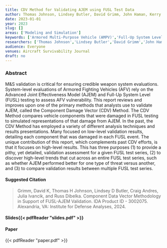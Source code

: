 ```yaml
---
title: CDV Method for Validating AJEM using FUSL Test Data
author: Thomas Johnson, Lindsey Butler, David Grimm, John Haman, Kerry Walzl
date: 2023-01-01
year: 2023
slug: []
areas: ['Modeling and Simulation']
keywords: ['Armored Multi-Purpose Vehicle (AMPV)','Full-Up System Level (FUSL)','Ground Combat Vehicle (GCV)','Modeling and Simulation (M&S) Validation','Statistical Analysis','Verification','Validation','and Accreditation (VV&A)','vulnerability assessment']
researchers: ['Thomas Johnson','Lindsey Butler','David Grimm','John Haman','Kerry Walzl']
audience: Everyone
venues: Aircraft Survivability Journal
draft: no
---
```




### Abstract
M&S validation is critical for ensuring credible weapon system evaluations. System-level evaluations of Armored Fighting Vehicles (AFV) rely on the Advanced Joint Effectiveness Model (AJEM) and Full-Up System Level (FUSL) testing to assess AFV vulnerability. This report reviews and improves upon one of the primary methods that analysts use to validate AJEM, called the Component Damage Vector (CDV) Method. The CDV Method compares vehicle components that were damaged in FUSL testing to simulated representations of that damage from AJEM. In the past, the CDV Method has employed a variety of different analysis techniques and results presentations. Many focused on low-level validation results, detailing each component that was damaged in each FUSL event. The unique contribution of this report, which complements past CDV efforts, is that it focuses on high-level results. This has three purposes  (1) to provide a pithy, yet detailed, validation assessment for a given FUSL test series, (2) to discover high-level trends that cut across an entire FUSL test series, such as whether AJEM performed better for one type of threat versus another, and (3) to compare validation results between multiple FUSL test series.

#### Suggested Citation
> Grimm, David K, Thomas H Johnson, Lindsey D Butler, Craig Andres, Julia Ivancik, and Russ Dibelka. Component Data Vector Methodology in Support of FUSL-AJEM Validation. IDA Product ID - 3002075. Alexandria, VA: Institute for Defense Analyses, 2024.

#### Slides{{< pdfReader "slides.pdf" >}}

#### Paper
{{< pdfReader "paper.pdf" >}}


